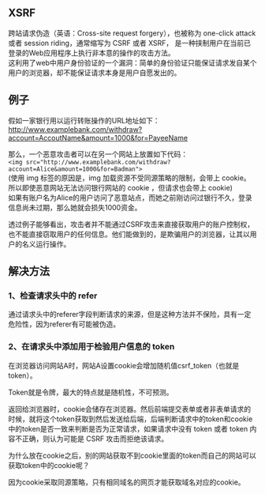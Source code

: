 ## XSRF
跨站请求伪造（英语：Cross-site request forgery），也被称为 one-click attack 或者 session riding，通常缩写为 CSRF 或者 XSRF， 是一种挟制用户在当前已登录的Web应用程序上执行非本意的操作的攻击方法。  
这利用了web中用户身份验证的一个漏洞：简单的身份验证只能保证请求发自某个用户的浏览器，却不能保证请求本身是用户自愿发出的。

## 例子
假如一家银行用以运行转账操作的URL地址如下： http://www.examplebank.com/withdraw?account=AccoutName&amount=1000&for=PayeeName

那么，一个恶意攻击者可以在另一个网站上放置如下代码：  
 `<img src="http://www.examplebank.com/withdraw?account=Alice&amount=1000&for=Badman">`  
(使用 img 标签的原因是，img 加载资源不受同源策略的限制，会带上 cookie。所以即使恶意网站无法访问银行网站的 cookie ，但请求也会带上 cookie)  
如果有账户名为Alice的用户访问了恶意站点，而她之前刚访问过银行不久，登录信息尚未过期，那么她就会损失1000资金。

透过例子能够看出，攻击者并不能通过CSRF攻击来直接获取用户的账户控制权，也不能直接窃取用户的任何信息。他们能做到的，是欺骗用户的浏览器，让其以用户的名义运行操作。

## 解决方法
### 1、检查请求头中的 refer   
通过请求头中的referer字段判断请求的来源，但是这种方法并不保险，具有一定危险性，因为referer有可能被伪造。

### 2、在请求头中添加用于检验用户信息的 token
在浏览器访问网站A时，网站A设置cookie会增加随机值csrf_token（也就是token）。

Token就是令牌，最大的特点就是随机性，不可预测。

返回给浏览器时，cookie会储存在浏览器。然后前端提交表单或者非表单请求的时候，就将这个token获取到然后发送给后端，后端判断请求中的token和cookie中的token是否一致来判断是否为正常请求，如果请求中没有 token 或者 token 内容不正确，则认为可能是 CSRF 攻击而拒绝该请求。

为什么放在cookie之后，别的网站获取不到cookie里面的token而自己的网站可以获取token中的cookie呢？

因为cookie采取同源策略，只有相同域名的网页才能获取域名对应的cookie。
